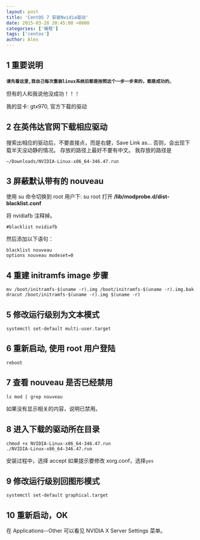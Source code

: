 ```yaml
---
layout: post
title: 'CentOS 7 安装Nvidia驱动'
date: 2015-03-28 20:45:00 +0800
categories: ['编程']
tags: ['centos']
author: Alex
---
```




## 1 重要说明

**`请先看这里,我自己每次重装linux系统后都是按照这个一步一步来的，都是成功的`**。

但有的人和我说他没成功！！！

我的显卡: gtx970, 官方下载的驱动

## 2 在英伟达官网下载相应驱动

搜索出相应的驱动后，不要直接点，而是右健，Save Link as...
否则，会出现下载半天没动静的情况。
存放的路径上最好不要有中文。
我存放的路径是

```
~/Downloads/NVIDIA-Linux-x86_64-346.47.run
```

## 3 屏蔽默认带有的 nouveau

使用 su 命令切换到 root 用户下: su root
打开 **/lib/modprobe.d/dist-blacklist.conf**

将 nvidiafb 注释掉。

```
#blacklist nvidiafb
```

然后添加以下语句：

```
blacklist nouveau
options nouveau modeset=0
```

## 4 重建 initramfs image 步骤

```
mv /boot/initramfs-$(uname -r).img /boot/initramfs-$(uname -r).img.bak
dracut /boot/initramfs-$(uname -r).img $(uname -r)
```

## 5 修改运行级别为文本模式

```
systemctl set-default multi-user.target
```

## 6 重新启动, 使用 root 用户登陆

```
reboot
```

## 7 查看 nouveau 是否已经禁用

```
ls mod | grep nouveau
```

如果没有显示相关的内容，说明已禁用。

## 8 进入下载的驱动所在目录

```
chmod +x NVIDIA-Linux-x86_64-346.47.run
./NVIDIA-Linux-x86_64-346.47.run
```

安装过程中，选择 accept
如果提示要修改 xorg.conf，选择`yes`

## 9 修改运行级别回图形模式

```
systemctl set-default graphical.target
```

## 10 重新启动，OK

在 Applications--Other 可以看见 NVIDIA X Server Settings 菜单。
